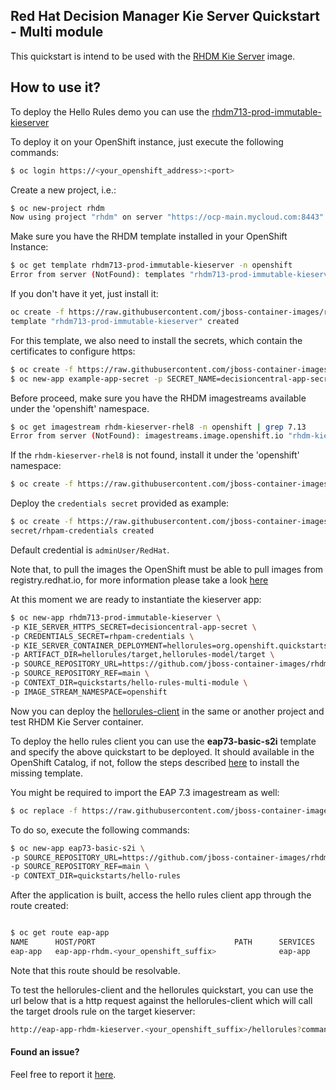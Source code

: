 ## Red Hat Decision Manager Kie Server Quickstart - Multi module

This quickstart is intend to be used with the [RHDM Kie Server](https://github.com/jboss-container-images/rhdm-7-openshift-image/tree/main/kieserver) image.

## How to use it?

To deploy the Hello Rules demo you can use the [rhdm713-prod-immutable-kieserver](https://github.com/jboss-container-images/rhdm-7-openshift-image/blob/main/templates/rhdm713-prod-immutable-kieserver.yaml)


To deploy it on your OpenShift instance, just execute the following commands:

```bash
$ oc login https://<your_openshift_address>:<port>
```

Create a new project, i.e.:

```bash
$ oc new-project rhdm
Now using project "rhdm" on server "https://ocp-main.mycloud.com:8443".
```


Make sure you have the RHDM template installed in your OpenShift Instance:
```bash
$ oc get template rhdm713-prod-immutable-kieserver -n openshift
Error from server (NotFound): templates "rhdm713-prod-immutable-kieserver" not found
```
If you don't have it yet, just install it:

```bash
oc create -f https://raw.githubusercontent.com/jboss-container-images/rhdm-7-openshift-image/main/templates/rhdm713-prod-immutable-kieserver.yaml -n openshift
template "rhdm713-prod-immutable-kieserver" created
```

For this template, we also need to install the secrets, which contain the certificates to configure https:
```bash
$ oc create -f https://raw.githubusercontent.com/jboss-container-images/rhdm-7-openshift-image/main/example-app-secret-template.yaml
$ oc new-app example-app-secret -p SECRET_NAME=decisioncentral-app-secret
```

Before proceed, make sure you have the RHDM imagestreams available under the 'openshift' namespace.
```bash
$ oc get imagestream rhdm-kieserver-rhel8 -n openshift | grep 7.13
Error from server (NotFound): imagestreams.image.openshift.io "rhdm-kieserver-rhel8" not found
```
If the `rhdm-kieserver-rhel8` is not found, install it under the 'openshift' namespace:

```bash
$ oc create -f https://raw.githubusercontent.com/jboss-container-images/rhdm-7-openshift-image/main/rhdm713-image-streams.yaml -n openshift
```

Deploy the `credentials secret` provided as example:

```bash
$ oc create -f https://raw.githubusercontent.com/jboss-container-images/rhdm-7-openshift-image/main/example-credentials.yaml
secret/rhpam-credentials created
```

Default credential is `adminUser/RedHat`.

Note that, to pull the images the OpenShift must be able to pull images from registry.redhat.io, for more information
please take a look [here](https://access.redhat.com/RegistryAuthentication)

At this moment we are ready to instantiate the kieserver app:


```bash
$ oc new-app rhdm713-prod-immutable-kieserver \
-p KIE_SERVER_HTTPS_SECRET=decisioncentral-app-secret \
-p CREDENTIALS_SECRET=rhpam-credentials \
-p KIE_SERVER_CONTAINER_DEPLOYMENT=hellorules=org.openshift.quickstarts:rhdm-kieserver-hellorules:1.6.0-SNAPSHOT \
-p ARTIFACT_DIR=hellorules/target,hellorules-model/target \
-p SOURCE_REPOSITORY_URL=https://github.com/jboss-container-images/rhdm-7-openshift-image.git \
-p SOURCE_REPOSITORY_REF=main \
-p CONTEXT_DIR=quickstarts/hello-rules-multi-module \
-p IMAGE_STREAM_NAMESPACE=openshift
```


Now you can deploy the [hellorules-client](hellorules-client) in the same or another project and test RHDM Kie Server container.

To deploy the hello rules client you can use the **eap73-basic-s2i** template and specify the above quickstart to be deployed. It should available in the OpenShift Catalog, 
if not, follow the steps described [here](https://github.com/jboss-container-images/jboss-eap-7-openshift-image/blob/eap73/README.adoc) to install the missing template. 

You might be required to import the EAP 7.3 imagestream as well:
```bash
$ oc replace -f https://raw.githubusercontent.com/jboss-container-images/jboss-eap-7-openshift-image/eap73/templates/eap73-image-stream.json -n openshift
```


To do so, execute the following commands:

```bash
$ oc new-app eap73-basic-s2i \
-p SOURCE_REPOSITORY_URL=https://github.com/jboss-container-images/rhdm-7-openshift-image.git \
-p SOURCE_REPOSITORY_REF=main \
-p CONTEXT_DIR=quickstarts/hello-rules
```


After the application is built, access the hello rules client app through the route created:
```bash

$ oc get route eap-app
NAME      HOST/PORT                               PATH      SERVICES   PORT      TERMINATION   WILDCARD
eap-app   eap-app-rhdm.<your_openshift_suffix>              eap-app    <all>                   None
```

Note that this route should be resolvable.

To test the hellorules-client and the hellorules quickstart, you can use the url below that is a http request against the hellorules-client which
will call the target drools rule on the target kieserver:

```bash
http://eap-app-rhdm-kieserver.<your_openshift_suffix>/hellorules?command=runRemoteRest&protocol=http&host=myapp-kieserver&port=8080&username=adminUser&password=RedHat
```

#### Found an issue?
Feel free to report it [here](https://github.com/jboss-container-images/rhdm-7-openshift-image/issues/new).
